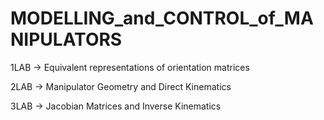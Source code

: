 # MODELLING_and_CONTROL_of_MANIPULATORS

1LAB -> Equivalent representations of orientation matrices

2LAB -> Manipulator Geometry and Direct Kinematics

3LAB -> Jacobian Matrices and Inverse Kinematics

